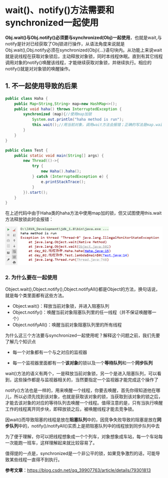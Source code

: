 # wait()、notify()方法需要和synchronized一起使用

**Obj.wait()与Obj.notify()必须要与synchronized(Obj)一起使用**，也就是wait,与notify是针对已经获取了Obj锁进行操作，从语法角度来说就是Obj.wait(),Obj.notify必须在synchronized(Obj){...}语句块内。从功能上来说wait就是说线程在获取对象锁后，主动释放对象锁，同时本线程休眠。直到有其它线程调用对象的notify()唤醒该线程，才能继续获取对象锁，并继续执行。相应的notify()就是对对象锁的唤醒操作。

## 1. 不一起使用导致的后果

```java
public class Haha {
    public Map<String,String> map=new HashMap<>();
    public void haha() throws InterruptedException {
        synchronized (map){//使用map加锁
            System.out.println("haha method is run");
            this.wait();//用当前对象，调用wait方法会报错；正确的写法是map.wait()
        }
    }
}
```

```java
public class Test {
    public static void main(String[] args) {
        new Thread(()->{
            try {
                new Haha().haha();
            } catch (InterruptedException e) {
                e.printStackTrace();
            }
        }).start();
    }
}
```

在上述代码中由于Haha类的haha方法中使用map加的锁，但又试图使用this.wait方法释放锁此时会报错：

![](../images/7.png)



### 2. 为什么要在一起使用

Object.wait(),Object.notify(),Object.notifyAll()都是Object的方法，换句话说，就是每个类里面都有这些方法。

- Object.wait()：释放当前对象锁，并进入阻塞队列
- Object.notify()：唤醒当前对象阻塞队列里的任一线程（并不保证唤醒哪一个）
- Object.notifyAll()：唤醒当前对象阻塞队列里的所有线程

为什么这三个方法要与synchronized一起使用呢？解释这个问题之前，我们先要了解几个知识点

- 每一个对象都有一个与之对应的监视器

- 每一个监视器里面都有一个**该对象**的锁以及一个**等待队列**和一个**同步队列**

wait()方法的语义有两个，一是释放当前对象锁，另一个是进入阻塞队列，可以看到，这些操作都是与监视器相关的，当然要指定一个监视器才能完成这个操作了

notify()方法也是一样的，用来唤醒一个线程，你要去唤醒，首先你得知道他在哪儿，所以必须先找到该对象，也就是获取该对象的锁，当获取到该对象的锁之后，才能去该对象的对应的等待队列去唤醒一个线程。值得注意的是，只有当执行唤醒工作的线程离开同步块，即释放锁之后，被唤醒线程才能去竞争锁。

因wait()而导致阻塞的线程是放在**阻塞队列**中的，因竞争失败导致的阻塞是放在**同步队列**中的，notify()/notifyAll()实质上是把阻塞队列中的线程放到同步队列中去

为了便于理解，你可以把线程想象成一个个列车，对象想象成车站，每一个车站每一次能跑一班车，这样理解起来就比较容易了。

值得提的一点是，synchronized是一个非公平的锁，如果竞争激烈的话，可能导致某些线程一直得不到执行。

**参考文章**：https://blog.csdn.net/qq_39907763/article/details/79301813
